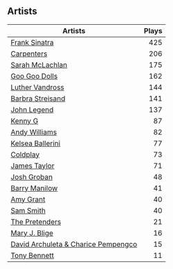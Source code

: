 ## Artists
Artists | Plays 
----- | -----: 
[Frank Sinatra](/artists/frank-sinatra-739) | 425
[Carpenters](/artists/carpenters-39303) | 206
[Sarah McLachlan](/artists/sarah-mclachlan-89556) | 175
[Goo Goo Dolls](/artists/goo-goo-dolls-12135) | 162
[Luther Vandross](/artists/luther-vandross-3402) | 144
[Barbra Streisand](/artists/barbra-streisand-31892) | 141
[John Legend](/artists/john-legend-36643) | 137
[Kenny G](/artists/kenny-g-7789) | 87
[Andy Williams](/artists/andy-williams-16425) | 82
[Kelsea Ballerini](/artists/kelsea-ballerini-30601760) | 77
[Coldplay](/artists/coldplay-1648) | 73
[James Taylor](/artists/james-taylor-5709) | 71
[Josh Groban](/artists/josh-groban-58260) | 48
[Barry Manilow](/artists/barry-manilow-31897) | 41
[Amy Grant](/artists/amy-grant-3053) | 40
[Sam Smith](/artists/sam-smith-423762) | 40
[The Pretenders](/artists/the-pretenders-680993) | 21
[Mary J. Blige](/artists/mary-j-blige-39258) | 16
[David Archuleta & Charice Pempengco](/artists/david-archuleta-charice-pempengco-118303) | 15
[Tony Bennett](/artists/tony-bennett-2564) | 11

